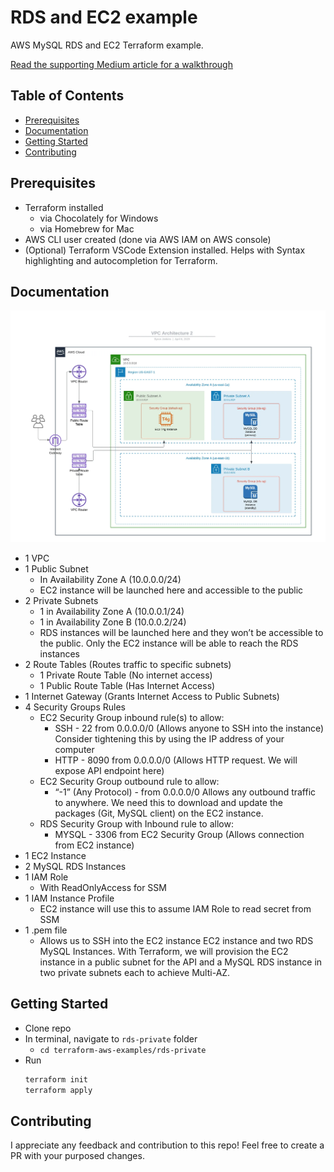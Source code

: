 # RDS and EC2 example

AWS MySQL RDS and EC2 Terraform example. 

[Read the supporting Medium article for a walkthrough](https://medium.com/@codeherk/creating-aws-mysql-rds-and-ec2-with-terraform-42e0ebc5b2d9)

## Table of Contents

- [Prerequisites](#prerequisites)
- [Documentation](#documentation)
- [Getting Started](#getting-started)
- [Contributing](#contributing)

## Prerequisites

- Terraform installed
    - via Chocolately for Windows
    - via Homebrew for Mac
- AWS CLI user created (done via AWS IAM on AWS console) 
- (Optional) Terraform VSCode Extension installed. Helps with Syntax highlighting and autocompletion for Terraform.

## Documentation

![Architecture diagram of AWS resources](rds-private-diagram.png)

- 1 VPC
- 1 Public Subnet
    - In Availability Zone A (10.0.0.0/24)
    - EC2 instance will be launched here and accessible to the public
- 2 Private Subnets
    - 1 in Availability Zone A (10.0.0.1/24)
    - 1 in Availability Zone B (10.0.0.2/24)
    - RDS instances will be launched here and they won’t be accessible to the public. Only the EC2 instance will be able to reach the RDS instances
- 2 Route Tables (Routes traffic to specific subnets)
    - 1 Private Route Table (No internet access)
    - 1 Public Route Table (Has Internet Access)
- 1 Internet Gateway (Grants Internet Access to Public Subnets)
- 4 Security Groups Rules
    - EC2 Security Group inbound rule(s) to allow:
        - SSH - 22 from 0.0.0.0/0 (Allows anyone to SSH into the instance) Consider tightening this by using the IP address of your computer
        - HTTP - 8090 from 0.0.0.0/0 (Allows HTTP request. We will expose API endpoint here)
    - EC2 Security Group outbound rule to allow:
        - “-1” (Any Protocol) - from 0.0.0.0/0
        Allows any outbound traffic to anywhere. We need this to download and update the packages (Git, MySQL client) on the EC2 instance.
    - RDS Security Group with Inbound rule to allow:
        - MYSQL - 3306 from EC2 Security Group (Allows connection from EC2 instance)
- 1 EC2 Instance
- 2 MySQL RDS Instances
- 1 IAM Role
    - With ReadOnlyAccess for SSM
- 1 IAM Instance Profile
    - EC2 instance will use this to assume IAM Role to read secret from SSM
- 1 .pem file
    - Allows us to SSH into the EC2 instance
    EC2 instance and two RDS MySQL Instances. With Terraform, we will provision the EC2 instance in a public subnet for the API and a MySQL RDS instance in two private subnets each to achieve Multi-AZ.


## Getting Started

- Clone repo
- In terminal, navigate to `rds-private` folder
    - `cd terraform-aws-examples/rds-private`
- Run
    ```bash
    terraform init
    terraform apply
    ```

## Contributing

I appreciate any feedback and contribution to this repo! Feel free to create a PR with your purposed changes.